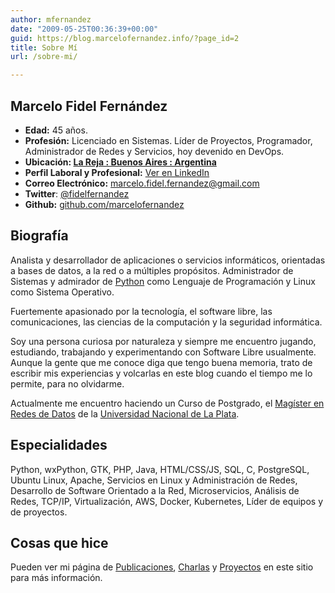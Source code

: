 ```yaml
---
author: mfernandez
date: "2009-05-25T00:36:39+00:00"
guid: https://blog.marcelofernandez.info/?page_id=2
title: Sobre Mí
url: /sobre-mi/

---
```

## Marcelo Fidel Fernández

- **Edad:** 45 años.
- **Profesión:** Licenciado en Sistemas. Líder de Proyectos, Programador, Administrador de Redes y Servicios, hoy devenido en DevOps.
- **Ubicación: [La Reja : Buenos Aires : Argentina](https://en.wikipedia.org/wiki/Moreno_Partido)**
- **Perfil Laboral y Profesional:** [Ver en LinkedIn](https://www.linkedin.com/in/marcelofidelfernandez "Ver mi perfil profesional en LinkedIn")
- **Correo Electrónico:** [marcelo.fidel.fernandez@gmail.com]( mailto:marcelo.fidel.fernandez@gmail.com)
- **Twitter**: [@fidelfernandez](https://twitter.com/fidelfernandez)
- **Github:** [github.com/marcelofernandez](https://github.com/marcelofernandez)

## Biografía

Analista y desarrollador de aplicaciones o servicios informáticos, orientadas a bases de datos, a la red o a múltiples propósitos. Administrador de Sistemas y admirador de [Python](http://www.python.org "Python Programming Language") como Lenguaje de Programación y Linux como Sistema Operativo.

Fuertemente apasionado por la tecnología, el software libre, las comunicaciones, las ciencias de la computación y la seguridad informática.

Soy una persona curiosa por naturaleza y siempre me encuentro jugando, estudiando, trabajando y experimentando con Software Libre usualmente. Aunque la gente que me conoce diga que tengo buena memoria, trato de escribir mis experiencias y volcarlas en este blog cuando el tiempo me lo permite, para no olvidarme.

Actualmente me encuentro haciendo un Curso de Postgrado, el [Magíster en Redes de Datos](http://postgrado.info.unlp.edu.ar/Carrera/Magister/Redes%20de%20Datos/Magister%20en%20Redes%20de%20Datos.html) de la [Universidad Nacional de La Plata](http://www.unlp.edu.ar).

## Especialidades

Python, wxPython, GTK, PHP, Java, HTML/CSS/JS, SQL, C, PostgreSQL, Ubuntu Linux, Apache, Servicios en Linux y Administración de Redes, Desarrollo de Software Orientado a la Red, Microservicios, Análisis de Redes, TCP/IP, Virtualización, AWS, Docker, Kubernetes, Líder de equipos y de proyectos.

## Cosas que hice

Pueden ver mi página de [Publicaciones](/publicaciones/), [Charlas](/charlas/) y [Proyectos](/proyectos/) en este sitio para más información.
